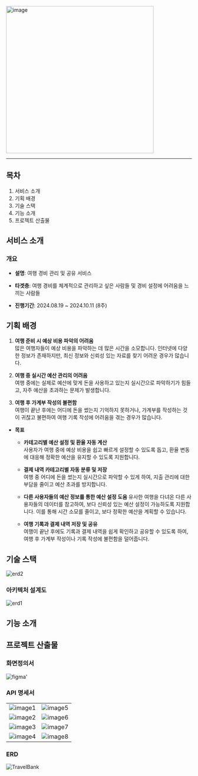 <img src="https://github.com/user-attachments/assets/bafa1bf2-4199-4a07-b93b-53538f8796e0" alt="image" width="400"/>

---

## 목차
1. 서비스 소개
2. 기획 배경
3. 기술 스택
4. 기능 소개
5. 프로젝트 산출물

## 서비스 소개
### 개요 
- **설명**: 여행 경비 관리 및 공유 서비스

- **타겟층**: 여행 경비를 체계적으로 관리하고 싶은 사람들 및 경비 설정에 어려움을 느끼는 사람들

- **진행기간**: 2024.08.19 ~ 2024.10.11 (8주)

## 기획 배경

1. **여행 준비 시 예상 비용 파악의 어려움**  
   많은 여행자들이 예상 비용을 파악하는 데 많은 시간을 소모합니다. 인터넷에 다양한 정보가 존재하지만, 최신 정보와 신뢰성 있는 자료를 찾기 어려운 경우가 많습니다.

2. **여행 중 실시간 예산 관리의 어려움**  
   여행 중에는 실제로 예산에 맞게 돈을 사용하고 있는지 실시간으로 파악하기가 힘들고, 자주 예산을 초과하는 문제가 발생합니다.

3. **여행 후 가계부 작성의 불편함**  
   여행이 끝난 후에는 어디에 돈을 썼는지 기억하지 못하거나, 가계부를 작성하는 것이 귀찮고 불편하여 여행 기록 작성에 어려움을 겪는 경우가 많습니다.

- **목표**
    - **카테고리별 예산 설정 및 환율 자동 계산**  
    사용자가 여행 중에 예상 비용을 쉽고 빠르게 설정할 수 있도록 돕고, 환율 변동에 대응해 정확한 예산을 유지할 수 있도록 지원합니다.

    - **결제 내역 카테고리별 자동 분류 및 저장**  
    여행 중 어디에 돈을 썼는지 실시간으로 파악할 수 있게 하여, 지출 관리에 대한 부담을 줄이고 예산 초과를 방지합니다.

    - **다른 사용자들의 예산 정보를 통한 예산 설정 도움** 
    유사한 여행을 다녀온 다른 사용자들의 데이터를 참고하여, 보다 신뢰성 있는 예산 설정이 가능하도록 지원합니다. 이를 통해 시간 소모를 줄이고, 보다 정확한 예산을 계획할 수 있습니다.

    - **여행 기록과 결제 내역 저장 및 공유**  
    여행이 끝난 후에도 기록과 결제 내역을 쉽게 확인하고 공유할 수 있도록 하여, 여행 후 가계부 작성이나 기록 작성에 불편함을 덜어줍니다.

## 기술 스택
![erd2](https://github.com/user-attachments/assets/addf62fd-72fa-4d7f-a2ed-66ae105b7529)

### 아키텍처 설계도
![erd1](https://github.com/user-attachments/assets/495b13cf-f66f-4d89-b9af-e099bf17e56b)

## 기능 소개



## 프로젝트 산출물
### 화면정의서
![figma'](https://github.com/user-attachments/assets/f4e89074-2b9a-49bd-afe9-9cd17bf252c9)

### API 명세서
<table>
  <tr>
    <td><img src="https://github.com/user-attachments/assets/443e4ebd-8601-44e7-89b7-7ce117930de4" alt="image1"/></td>
    <td><img src="https://github.com/user-attachments/assets/d928f5c7-0e15-44dd-9b4d-bcc5956db8fe" alt="image5"/></td>
  </tr>
  <tr>
    <td><img src="https://github.com/user-attachments/assets/8092fd07-cb57-4e3c-804d-bfbe821ccb3c" alt="image2"/></td>
    <td><img src="https://github.com/user-attachments/assets/9d2e7aa6-d909-4456-8cd5-b966db83f3a5" alt="image6"/></td>
  </tr>
  <tr>
    <td><img src="https://github.com/user-attachments/assets/f414ba33-a73c-47bf-8e4e-395e64d8ec47" alt="image3"/></td>
    <td><img src="https://github.com/user-attachments/assets/143ca6e8-28d8-4f9a-a806-cd38e3df5563" alt="image7"/></td>
  </tr>
  <tr>
    <td><img src="https://github.com/user-attachments/assets/30242433-eb62-46a6-87e5-4c08a0e742f0" alt="image4"/></td>
    <td><img src="https://github.com/user-attachments/assets/e54d1763-c64b-481d-aff6-806dcd0b1d92" alt="image8"/></td>
  </tr>
</table>

### ERD
![TravelBank](https://github.com/user-attachments/assets/dd56c790-cd83-4c02-b9e2-f3896ee12531)
